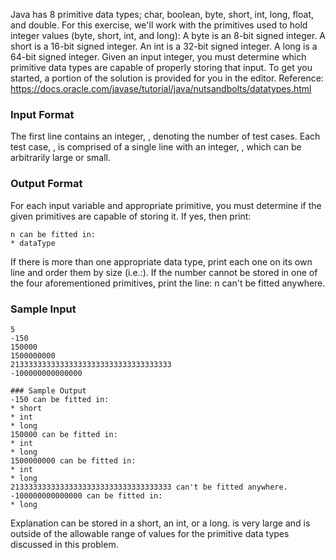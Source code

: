 Java has 8 primitive data types; char, boolean, byte, short, int, long, float, and double. For this exercise, 
    we'll work with the primitives used to hold integer values (byte, short, int, and long):
    A byte is an 8-bit signed integer.
    A short is a 16-bit signed integer.
    An int is a 32-bit signed integer.
    A long is a 64-bit signed integer.
Given an input integer, you must determine which primitive data types are capable of properly storing that input.
To get you started, a portion of the solution is provided for you in the editor.
Reference: https://docs.oracle.com/javase/tutorial/java/nutsandbolts/datatypes.html
### Input Format
The first line contains an integer,
, denoting the number of test cases.
Each test case, , is comprised of a single line with an integer,
, which can be arbitrarily large or small.
### Output Format
For each input variable and appropriate primitive, you must determine if the given primitives are capable of storing it. 
If yes, then print:
```console
n can be fitted in:
* dataType
```
If there is more than one appropriate data type, print each one on its own line and order them by size (i.e.:).
If the number cannot be stored in one of the four aforementioned primitives, print the line:
n can't be fitted anywhere.

### Sample Input
```console
5
-150
150000
1500000000
213333333333333333333333333333333333
-100000000000000
```
```console
### Sample Output
-150 can be fitted in:
* short
* int
* long
150000 can be fitted in:
* int
* long
1500000000 can be fitted in:
* int
* long
213333333333333333333333333333333333 can't be fitted anywhere.
-100000000000000 can be fitted in:
* long
```
Explanation
can be stored in a short, an int, or a long.
is very large and is outside of the allowable range of values for the primitive data types discussed in this problem.
